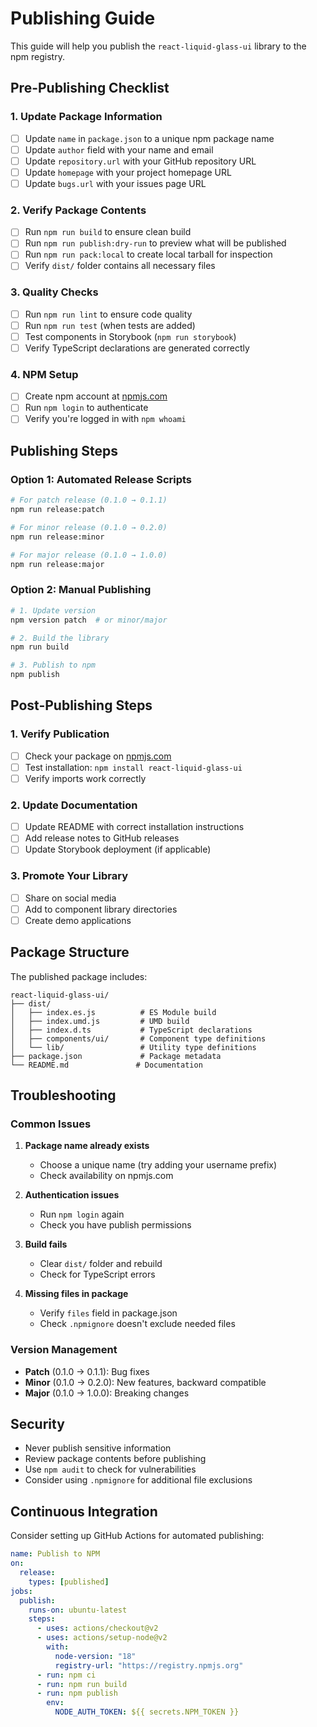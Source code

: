 # Publishing Guide

This guide will help you publish the `react-liquid-glass-ui` library to the npm registry.

## Pre-Publishing Checklist

### 1. Update Package Information

- [ ] Update `name` in `package.json` to a unique npm package name
- [ ] Update `author` field with your name and email
- [ ] Update `repository.url` with your GitHub repository URL
- [ ] Update `homepage` with your project homepage URL
- [ ] Update `bugs.url` with your issues page URL

### 2. Verify Package Contents

- [ ] Run `npm run build` to ensure clean build
- [ ] Run `npm run publish:dry-run` to preview what will be published
- [ ] Run `npm run pack:local` to create local tarball for inspection
- [ ] Verify `dist/` folder contains all necessary files

### 3. Quality Checks

- [ ] Run `npm run lint` to ensure code quality
- [ ] Run `npm run test` (when tests are added)
- [ ] Test components in Storybook (`npm run storybook`)
- [ ] Verify TypeScript declarations are generated correctly

### 4. NPM Setup

- [ ] Create npm account at [npmjs.com](https://www.npmjs.com)
- [ ] Run `npm login` to authenticate
- [ ] Verify you're logged in with `npm whoami`

## Publishing Steps

### Option 1: Automated Release Scripts

```bash
# For patch release (0.1.0 → 0.1.1)
npm run release:patch

# For minor release (0.1.0 → 0.2.0)
npm run release:minor

# For major release (0.1.0 → 1.0.0)
npm run release:major
```

### Option 2: Manual Publishing

```bash
# 1. Update version
npm version patch  # or minor/major

# 2. Build the library
npm run build

# 3. Publish to npm
npm publish
```

## Post-Publishing Steps

### 1. Verify Publication

- [ ] Check your package on [npmjs.com](https://www.npmjs.com/package/react-liquid-glass-ui)
- [ ] Test installation: `npm install react-liquid-glass-ui`
- [ ] Verify imports work correctly

### 2. Update Documentation

- [ ] Update README with correct installation instructions
- [ ] Add release notes to GitHub releases
- [ ] Update Storybook deployment (if applicable)

### 3. Promote Your Library

- [ ] Share on social media
- [ ] Add to component library directories
- [ ] Create demo applications

## Package Structure

The published package includes:

```
react-liquid-glass-ui/
├── dist/
│   ├── index.es.js          # ES Module build
│   ├── index.umd.js         # UMD build
│   ├── index.d.ts           # TypeScript declarations
│   ├── components/ui/       # Component type definitions
│   └── lib/                 # Utility type definitions
├── package.json             # Package metadata
└── README.md               # Documentation
```

## Troubleshooting

### Common Issues

1. **Package name already exists**

   - Choose a unique name (try adding your username prefix)
   - Check availability on npmjs.com

2. **Authentication issues**

   - Run `npm login` again
   - Check you have publish permissions

3. **Build fails**

   - Clear `dist/` folder and rebuild
   - Check for TypeScript errors

4. **Missing files in package**
   - Verify `files` field in package.json
   - Check `.npmignore` doesn't exclude needed files

### Version Management

- **Patch** (0.1.0 → 0.1.1): Bug fixes
- **Minor** (0.1.0 → 0.2.0): New features, backward compatible
- **Major** (0.1.0 → 1.0.0): Breaking changes

## Security

- Never publish sensitive information
- Review package contents before publishing
- Use `npm audit` to check for vulnerabilities
- Consider using `.npmignore` for additional file exclusions

## Continuous Integration

Consider setting up GitHub Actions for automated publishing:

```yaml
name: Publish to NPM
on:
  release:
    types: [published]
jobs:
  publish:
    runs-on: ubuntu-latest
    steps:
      - uses: actions/checkout@v2
      - uses: actions/setup-node@v2
        with:
          node-version: "18"
          registry-url: "https://registry.npmjs.org"
      - run: npm ci
      - run: npm run build
      - run: npm publish
        env:
          NODE_AUTH_TOKEN: ${{ secrets.NPM_TOKEN }}
```
